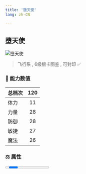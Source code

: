 ```yaml
---
title: '墮天使'
lang: zh-CN

---
```


<RouterBack />

## 墮天使

![墮天使](https://user-images.githubusercontent.com/78347270/115859875-ab759d80-a46b-11eb-9347-dbae6aa86ec5.gif) 

> 飞行系 , 6级银卡图鉴<Card :type="1" /> , 可封印 ✅ 


### 💪 能力数值

| 总档次       | 120            |
| :----------- |:-------------:|
| 体力      | 11   <Stars :number="1" />  |
| 力量      | 28   <Stars :number="3" />  |
| 防御      | 28  <Stars :number="3" />  | 
| 敏捷      | 27  <Stars :number="2.5" />  | 
| 魔法      | 26  <Stars :number="2.5" />   | 


### ⚖️ 属性


<Progress earth :number="1" />

<Progress water :number="9" />

<Progress fire :number="0" />

<Progress wind :number="0" />

### ✨ 技能栏 <Strong>6个</Strong>

- 攻击
- 防御

### 👶 1级出现点

- 无



